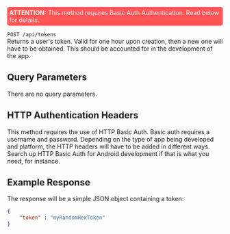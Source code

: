 <p style="padding: 5px; border-radius: 5px; background-color: #FF5555; color: white;"><b>ATTENTION:</b> This method requires Basic Auth Authentication. Read below for details.</p>

`POST /api/tokens`  
Returns a user's token. Valid for one hour upon creation, then a new one will have to be obtained. This should be accounted for in the development of the app.

## Query Parameters

There are no query parameters.

## HTTP Authentication Headers

This method requires the use of HTTP Basic Auth. Basic auth requires a username and password. Depending on the type of app being developed and platform, the HTTP headers will have to be added in different ways. Search up HTTP Basic Auth for Android development if that is what you need, for instance.

## Example Response

The response will be a simple JSON object containing a token:

```json
{
    "token" : "myRandomHexToken"
}
```